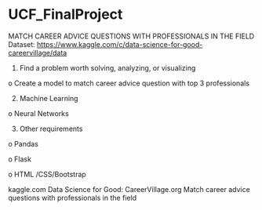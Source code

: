# UCF_FinalProject

MATCH CAREER ADVICE QUESTIONS WITH PROFESSIONALS IN THE FIELD
Dataset: https://www.kaggle.com/c/data-science-for-good-careervillage/data

1.    Find a problem worth solving, analyzing, or visualizing

o    Create a model to match career advice question with top 3 professionals

2.    Machine Learning

o    Neural Networks

3.    Other requirements

o    Pandas

o    Flask

o    HTML /CSS/Bootstrap

kaggle.com
Data Science for Good: CareerVillage.org
Match career advice questions with professionals in the field

